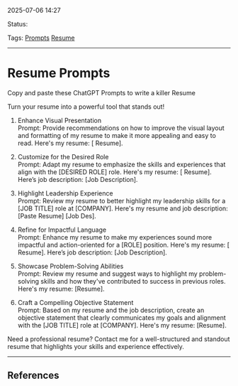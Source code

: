 
2025-07-06 14:27

Status:

Tags: [Prompts](../../3%20-%20Tags/Prompts.md) [Resume](../../3%20-%20Tags/Resume.md)

---
# Resume Prompts
Copy and paste these ChatGPT Prompts to write a killer Resume  
  
Turn your resume into a powerful tool that stands out!  

  
1. Enhance Visual Presentation  
Prompt: Provide recommendations on how to improve the visual layout and formatting of my resume to make it more appealing and easy to read. Here's my resume: [ Resume].  
  
2. Customize for the Desired Role  
Prompt: Adapt my resume to emphasize the skills and experiences that align with the [DESIRED ROLE] role. Here's my resume: [ Resume]. Here’s job description: [Job Description].  
  
3. Highlight Leadership Experience  
Prompt: Review my resume to better highlight my leadership skills for a [JOB TITLE] role at [COMPANY]. Here's my resume and job description: [Paste Resume] [Job Des].  
  
4. Refine for Impactful Language  
Prompt: Enhance my resume to make my experiences sound more impactful and action-oriented for a [ROLE] position. Here's my resume: [ Resume]. Here’s job description: [Job Description].  
  
5. Showcase Problem-Solving Abilities  
Prompt: Review my resume and suggest ways to highlight my problem-solving skills and how they've contributed to success in previous roles. Here's my resume: [Resume].  
  
6. Craft a Compelling Objective Statement  
Prompt: Based on my resume and the job description, create an objective statement that clearly communicates my goals and alignment with the [JOB TITLE] role at [COMPANY]. Here's my resume: [Resume].  
  
Need a professional resume? Contact me for a well-structured and standout resume that highlights your skills and experience effectively.

---
## References